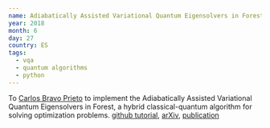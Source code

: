 ```yaml
---
name: Adiabatically Assisted Variational Quantum Eigensolvers in Forest
year: 2018
month: 6
day: 27
country: ES
tags:
  - vqa
  - quantum algorithms
  - python
---
```

To [Carlos Bravo Prieto](https://twitter.com/charl_bp) to implement the Adiabatically Assisted Variational Quantum Eigensolvers in Forest, a hybrid classical-quantum algorithm for solving optimization problems. [github tutorial](https://github.com/bpcarlos/AAVQE-Tutorial), [arXiv](https://arxiv.org/abs/2002.06210), [publication](https://quantum-journal.org/papers/q-2020-05-28-272/)
